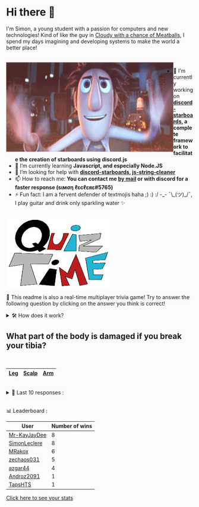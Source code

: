 # Hi there 👋

I'm Simon, a young student with a passion for computers and new technologies!
Kind of like the guy in [Cloudy with a chance of Meatballs](https://www.youtube.com/watch?v=dQw4w9WgXcQ), I spend my days imagining and developing systems to make the world a better place!

<br>

<img width="450" height="240" src="./assets/cloudyWithAChanceOfMeatBalls.gif" align=left>

- 🔭 I’m currently working on **[discord-starboards](https://github.com/SimonLeclere/discord-starboards), a complete framework to facilitate the creation of starboards using discord.js**
- 🌱 I’m currently learning **Javascript, and especially Node.JS**
- 🤔 I’m looking for help with **[discord-starboards](https://github.com/SimonLeclere/discord-starboards), [js-string-cleaner](https://github.com/SimonLeclere/Js-String-Cleaner)**
- 📫 How to reach me: **You can contact me [by mail](mailto:simon-leclere@orange.fr) or with discord for a faster response (sιмση ℓεcℓεяε#5765)**
- ⚡ Fun fact: I am a fervent defender of textmojis haha ;) :) :/ -\_- ¯\\\_(ツ)\_/¯, I play guitar and drink only sparkling water ✨

<br>

<img width="280" height="187" src="./assets/quizTime.gif">

<br>

🎲 This readme is also a real-time multiplayer trivia game! Try to answer the following question by clicking on the answer you think is correct!
<details>
  <summary>🛠️ How does it work?</summary>
  Each answer is a link to a pre-filled issue. When you press "Submit new issue", it triggers a Github action workflow that compares your answer with the correct answer, finds a new question and updates the readme.md file. Not bad huh?! This whole process only takes about 20 seconds!
</details>

## What part of the body is damaged if you break your tibia?

<br>

| [Leg](https://github.com/SimonLeclere/SimonLeclere/issues/new?title=quiz%7C3549%7CLeg&body=Just%20click%20'Submit%20new%20issue'.) | [Scalp](https://github.com/SimonLeclere/SimonLeclere/issues/new?title=quiz%7C3549%7CScalp&body=Just%20click%20'Submit%20new%20issue'.) | [Arm](https://github.com/SimonLeclere/SimonLeclere/issues/new?title=quiz%7C3549%7CArm&body=Just%20click%20'Submit%20new%20issue'.) |
| - | - | - | 

<br>

<details>
  <summary>📒 Last 10 responses :</summary>

- **azgar44** answered **Caucasus** to `The main objective of the German operation "Case Blue" during World War II was originally to capture what?` (Good answer)
- **azgar44** answered **Spaceman From Pluto** to `What was another suggested name for, the 1985 film, Back to the Future?` (Good answer)
- **azgar44** answered **red** to `What color is a ruby?` (Good answer)
- **azgar44** answered **fashion designer** to `What is Delta Burke's character's job on the sitcom 'Designing Women'?` (Wrong answer)
- **azgar44** answered **Showdown** to `In "Team Fortress 2", what is the fastest taunt kill that can be pulled off?` (Good answer)
- **zechaos031** answered **Gooty** to `Which of the following is another name for the "Poecilotheria Metallica Tarantula"?` (Good answer)
- **zechaos031** answered **Leonardo da Vinci** to `Who painted the Mona Lisa?` (Good answer)
- **zechaos031** answered **5 Minutes, 50 Seconds** to `How long was the World Record Speed Run of Valve Software&#039;s "Half-Life" that was done in 2014.` (Wrong answer)
- **zechaos031** answered **Kelisa** to `Which of these is NOT a car model produced by Malaysian car manufacturer Proton?` (Good answer)
- **zechaos031** answered **Diarmid** to `In Guild Wars 2, what is the name of the Blademaster in the middle lane of the Dragon&#039;s Stand zone?` (Good answer)

</details>

<br>

📊 Leaderboard :

| User | Number of wins |
|-|-|
| [Mr-KayJayDee](https://github.com/Mr-KayJayDee) | 8 |
| [SimonLeclere](https://github.com/SimonLeclere) | 8 |
| [MRakox](https://github.com/MRakox) | 6 |
| [zechaos031](https://github.com/zechaos031) | 5 |
| [azgar44](https://github.com/azgar44) | 4 |
| [Androz2091](https://github.com/Androz2091) | 1 |
| [TapsHTS](https://github.com/TapsHTS) | 1 |

[Click here to see your stats](https://github.com/SimonLeclere/SimonLeclere/issues/new?title=MyStats&body=Just%20click%20%27Submit%20new%20issue%27.)